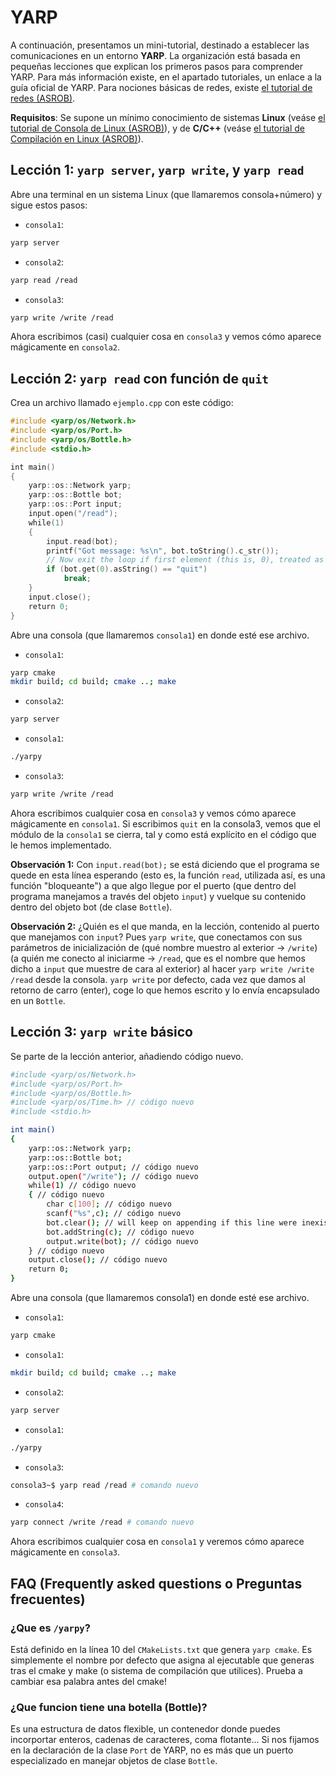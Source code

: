 # YARP
A continuación, presentamos un mini-tutorial, destinado a establecer las comunicaciones en un entorno **YARP**.
La organización está basada en pequeñas lecciones que explican los primeros pasos para comprender YARP.
Para más información existe, en el apartado tutoriales, un enlace a la guía oficial de YARP.
Para nociones básicas de redes, existe [el tutorial de redes (ASROB)](http://wiki.asrob.uc3m.es/index.php/Tutorial_de_Redes).

**Requisitos**: Se supone un mínimo conocimiento de sistemas **Linux** (veáse [el tutorial de Consola de Linux (ASROB)](../linux/bash.html)), y de **C/C++** (veáse [el tutorial de Compilación en Linux (ASROB)](http://wiki.asrob.uc3m.es/index.php/Compilaci%C3%B3n_en_Linux)).

## Lección 1: `yarp server`, `yarp write`, y `yarp read`

Abre una terminal en un sistema Linux (que llamaremos consola+número) y sigue estos pasos:

- `consola1`:
```bash
yarp server
```

- `consola2`:
```bash
yarp read /read
```

- `consola3`:
```bash
yarp write /write /read
```
Ahora escribimos (casi) cualquier cosa en `consola3` y vemos cómo aparece mágicamente en `consola2`.

## Lección 2: `yarp read` con función de `quit`

Crea un archivo llamado `ejemplo.cpp` con este código:

```cpp
#include <yarp/os/Network.h>
#include <yarp/os/Port.h>
#include <yarp/os/Bottle.h>
#include <stdio.h>

int main()
{
    yarp::os::Network yarp;
    yarp::os::Bottle bot;
    yarp::os::Port input;
    input.open("/read");
    while(1)
    {
        input.read(bot);
        printf("Got message: %s\n", bot.toString().c_str());
        // Now exit the loop if first element (this is, 0), treated as a string, equals "quit":
        if (bot.get(0).asString() == "quit")
            break;
    }
    input.close();
    return 0;
}
```

Abre una consola (que llamaremos `consola1`) en donde esté ese archivo.

- `consola1`:
```bash
yarp cmake
mkdir build; cd build; cmake ..; make
```

- `consola2`:
```bash
yarp server
```

- `consola1`:
```bash
./yarpy
```

- `consola3`:
```bash
yarp write /write /read
```

Ahora escribimos cualquier cosa en `consola3` y vemos cómo aparece mágicamente en `consola1`.
Si escribimos `quit` en la consola3, vemos que el módulo de la `consola1` se cierra, tal y como está explícito en el código que le hemos implementado.

**Observación 1:** Con `input.read(bot);` se está diciendo que el programa se quede en esta línea esperando (esto es, la función `read`, utilizada así, es una función "bloqueante") a que algo llegue por el puerto (que dentro del programa manejamos a través del objeto `input`) y vuelque su contenido dentro del objeto bot (de clase `Bottle`).

**Observación 2:** ¿Quién es el que manda, en la lección, contenido al puerto que manejamos con `input`?
Pues `yarp write`, que conectamos con sus parámetros de inicialización de (qué nombre muestro al exterior -> `/write`) (a quién me conecto al iniciarme -> `/read`, que es el nombre que hemos dicho a `input` que muestre de cara al exterior) al hacer `yarp write /write /read` desde la consola. `yarp write` por defecto, cada vez que damos al retorno de carro (enter), coge lo que hemos escrito y lo envía encapsulado en un `Bottle`.

## Lección 3: `yarp write` básico

Se parte de la lección anterior, añadiendo código nuevo.

```bash
#include <yarp/os/Network.h>
#include <yarp/os/Port.h>
#include <yarp/os/Bottle.h>
#include <yarp/os/Time.h> // código nuevo
#include <stdio.h>

int main()
{
    yarp::os::Network yarp;
    yarp::os::Bottle bot;
    yarp::os::Port output; // código nuevo
    output.open("/write"); // código nuevo
    while(1) // código nuevo
    { // código nuevo
        char c[100]; // código nuevo
        scanf("%s",c); // código nuevo
        bot.clear(); // will keep on appending if this line were inexistent // código nuevo
        bot.addString(c); // código nuevo
        output.write(bot); // código nuevo
    } // código nuevo
    output.close(); // código nuevo
    return 0;
}
```

Abre una consola (que llamaremos consola1) en donde esté ese archivo.

- `consola1`:
```bash
yarp cmake
```

- `consola1`:
```bash
mkdir build; cd build; cmake ..; make
```

- `consola2`:
```bash
yarp server
```

- `consola1`:
```bash
./yarpy
```

- `consola3`:
```bash
consola3~$ yarp read /read # comando nuevo
```

- `consola4`:
```bash
yarp connect /write /read # comando nuevo
```

Ahora escribimos cualquier cosa en `consola1` y veremos cómo aparece mágicamente en `consola3`.

## FAQ (Frequently asked questions o Preguntas frecuentes)

### ¿Que es `/yarpy`?
Está definido en la línea 10 del `CMakeLists.txt` que genera `yarp cmake`. Es simplemente el nombre por defecto que asigna al ejecutable que generas tras el cmake y make (o sistema de compilación que utilices). Prueba a cambiar esa palabra antes del cmake!

### ¿Que funcion tiene una botella (Bottle)?
Es una estructura de datos flexible, un contenedor donde puedes incorportar enteros, cadenas de caracteres, coma flotante... Si nos fijamos en la declaración de la clase `Port` de YARP, no es más que un puerto especializado en manejar objetos de clase `Bottle`.

